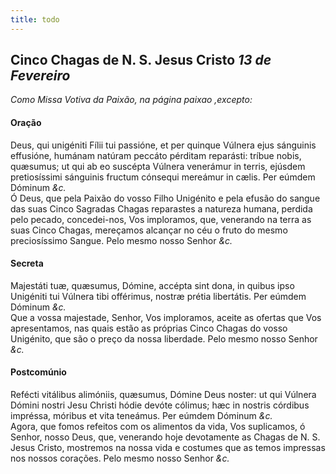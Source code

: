 ```yaml
---
title: todo
---
```

<h2 class="text-center">Cinco Chagas de N. S. Jesus Cristo <em>13 de Fevereiro</em></h2>

<em>Como Missa Votiva da Paixão, na página paixao ,excepto:</em>

<h4 class="text-center">Oração</h4>
<div class="container-fluid">
<div class="row">
<div class="dropcap text-justify">
Deus, qui unigéniti Fílii tui passióne, et per quinque Vúlnera ejus sánguinis effusióne, humánam natúram peccáto pérditam reparásti: tríbue nobis, quæsumus; ut qui ab eo suscépta Vúlnera venerámur in terris, ejúsdem pretiosíssimi sánguinis fructum cónsequi mereámur in cælis. Per eúmdem Dóminum <em>&c.</em>
</div>
<div class="dropcap text-justify">
Ó Deus, que pela Paixão do vosso Filho Unigénito e pela efusão do sangue das suas Cinco Sagradas Chagas reparastes a natureza humana, perdida pelo pecado, concedei-nos, Vos imploramos, que, venerando na terra as suas Cinco Chagas, mereçamos alcançar no céu o fruto do mesmo preciosíssimo Sangue. Pelo mesmo nosso Senhor <em>&c.</em>
</div>
</div>
</div>

<h4 class="text-center">Secreta</h4>
<div class="container-fluid">
<div class="row">
<div class="dropcap text-justify">
Majestáti tuæ, quæsumus, Dómine, accépta sint dona, in quibus ipso Unigéniti tui Vúlnera tibi offérimus, nostræ prétia libertátis. Per eúmdem Dóminum <em>&c.</em>
</div>
<div class="dropcap text-justify">
Que a vossa majestade, Senhor, Vos imploramos, aceite as ofertas que Vos apresentamos, nas quais estão as próprias Cinco Chagas do vosso Unigénito, que são o preço da nossa liberdade. Pelo mesmo nosso Senhor <em>&c.</em>
</div>
</div>
</div>

<h4 class="text-center">Postcomúnio</h4>
<div class="container-fluid">
<div class="row">
<div class="dropcap text-justify">
Refécti vitálibus alimóniis, quæsumus, Dómine Deus noster: ut qui Vúlnera Dómini nostri Jesu Christi hódie devóte cólimus; hæc in nostris córdibus impréssa, móribus et vita teneámus. Per eúmdem Dóminum <em>&c.</em>
</div>
<div class="dropcap text-justify">
Agora, que fomos refeitos com os alimentos da vida, Vos suplicamos, ó Senhor, nosso Deus, que, venerando hoje devotamente as Chagas de N. S. Jesus Cristo, mostremos na nossa vida e costumes que as temos impressas nos nossos corações. Pelo mesmo nosso Senhor <em>&c.</em>
</div>
</div>
</div>
